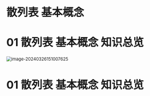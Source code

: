 # 散列表 基本概念



# 01 散列表 基本概念 知识总览

<img src="https://cvp.oss-cn-shanghai.aliyuncs.com/picgo/202403261510700.png" alt="image-20240326151007625" style="zoom: 80%;" />



# 01 散列表 基本概念 知识总览


